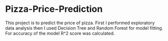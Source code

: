 # Pizza-Price-Prediction
This project is to predict the price of pizza. First I performed exploratory data analysis then I used Decision Tree and Random Forest for model fitting. For accuracy of the model R^2 score was calculated.
